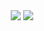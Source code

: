 <center>
<div> 
 <a href = "mailto:bruno.pizzacalabresa@gmail.com"><img src="https://img.shields.io/badge/-Gmail-%23333?style=for-the-badge&logo=gmail&logoColor=white" target="_blank"></a>
  <a href="https://www.linkedin.com/in/bruno-figueira-a42874256/" target="_blank"><img src="https://img.shields.io/badge/-LinkedIn-%230077B5?style=for-the-badge&logo=linkedin&logoColor=white" target="_blank"></a> 
  
</div>
  
  <center/>
<!--
<h1>👍Me chamo Bruno Figueira</h1>
<picture>
  <source
    srcset="https://github-readme-stats.vercel.app/api?username=anuraghazra&show_icons=true&theme=dark"
    media="(prefers-color-scheme: dark)"
  />
  <source
    srcset="https://github-readme-stats.vercel.app/api?username=anuraghazra&show_icons=true"
    media="(prefers-color-scheme: light), (prefers-color-scheme: no-preference)"
  />
  <img src="https://github-readme-stats.vercel.app/api?username=anuraghazra&show_icons=true" />
</picture>
<br>
<div style="display: inline_block"><br>
    <img align="center" alt="bruno" height="30" width="40" src="https://cdn4.iconfinder.com/data/icons/logos-3/454/nodejs-new-pantone-white-512.png">
  <img align="center" alt="bruno" height="30" width="40" src="https://raw.githubusercontent.com/devicons/devicon/master/icons/javascript/javascript-plain.svg">
  <img align="center" alt="bruno" height="30" width="40" src="https://raw.githubusercontent.com/devicons/devicon/master/icons/react/react-original.svg">
  <img align="center" alt="bruno" height="30" width="40" src="https://raw.githubusercontent.com/devicons/devicon/master/icons/html5/html5-original.svg">
  <img align="center" alt="bruno" height="30" width="40" src="https://raw.githubusercontent.com/devicons/devicon/master/icons/css3/css3-original.svg">
  <img align="center" alt="bruno" height="30" width="40" src="https://raw.githubusercontent.com/devicons/devicon/master/icons/python/python-original.svg">
</div>
->

<br>

